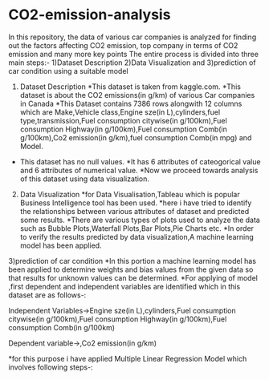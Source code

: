 # CO2-emission-analysis
In this repository, the data of various car companies is analyzed for finding out the factors affecting CO2 emission, top company in terms of CO2 emission and many more key points
The entire process is divided into three main steps:- 1)Dataset Description 2)Data Visualization and 3)prediction of car condition using a suitable model

1) Dataset Description
*This dataset is taken from kaggle.com.
*This dataset is about the CO2 emissions(in g/km) of various Car companies in Canada
*This Dataset contains 7386 rows alongwith 12 columns which are Make,Vehicle class,Engine sze(in L),cylinders,fuel type,transmission,Fuel consumption citywise(in g/100km),Fuel consumption Highway(in g/100km),Fuel consumption Comb(in g/100km),Co2 emission(in g/km),fuel consumption Comb(in mpg) and Model.
* This dataset has no null values.
*It has 6 attributes of cateogorical value and 6 attributes of numerical value.
*Now we proceed towards analysis of this dataset using data visualization.

2) Data Visualization
*for Data Visualisation,Tableau which is popular Business Intelligence tool has been used.
*here i have tried to identify the relationships between various attributes of dataset and predicted some results.
*There are various types of plots used to analyze the data such as Bubble Plots,Waterfall Plots,Bar Plots,Pie Charts etc.
*In order to verify the results predicted by data visualization,A machine learning model has been applied.

3)prediction of car condition
*In this portion a machine learning model has been applied to determine weights and bias values from the given data so that results for unknown values can be determined.
*For applying of model ,first dependent and independent variables are identified which in this dataset are as follows-:

Independent Variables->Engine sze(in L),cylinders,Fuel consumption citywise(in g/100km),Fuel consumption Highway(in g/100km),Fuel consumption Comb(in g/100km)

Dependent variable->,Co2 emission(in g/km)

*for this purpose i have applied Multiple Linear Regression Model which involves following steps-:

